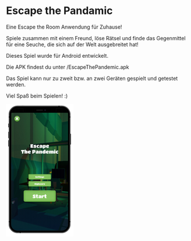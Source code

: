 # Escape the Pandamic
Eine Escape the Room Anwendung für Zuhause! 

Spiele zusammen mit einem Freund, löse Rätsel und finde das Gegenmittel für eine Seuche, die sich auf der Welt ausgebreitet hat!

Dieses Spiel wurde für Android entwickelt.

Die APK findest du unter /EscapeThePandemic.apk


Das Spiel kann nur zu zweit bzw. an zwei Geräten gespielt und getestet werden.

Viel Spaß beim Spielen! :)


![](Assets/Images/Readme.PNG)


